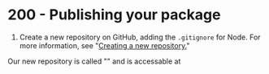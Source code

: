 # 200 - Publishing your package

1. Create a new repository on GitHub, adding the ```.gitignore``` for Node. For more information, see "[Creating a new repository.](https://docs.github.com/en/github/creating-cloning-and-archiving-repositories/creating-a-new-repository)"

Our new repository is called "" and is accessable at 
